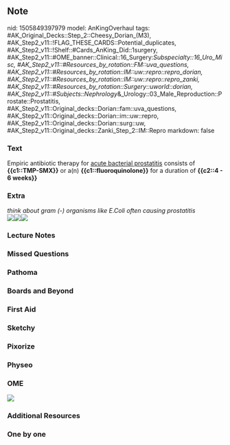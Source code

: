 ## Note
nid: 1505849397979
model: AnKingOverhaul
tags: #AK_Original_Decks::Step_2::Cheesy_Dorian_(M3), #AK_Step2_v11::!FLAG_THESE_CARDS::Potential_duplicates, #AK_Step2_v11::!Shelf::#Cards_AnKing_Did::1surgery, #AK_Step2_v11::#OME_banner::Clinical::16_Surgery:_Subspecialty::16_Uro_Misc, #AK_Step2_v11::#Resources_by_rotation::FM::uva_questions, #AK_Step2_v11::#Resources_by_rotation::IM::uw::repro::repro_dorian, #AK_Step2_v11::#Resources_by_rotation::IM::uw::repro::repro_zanki, #AK_Step2_v11::#Resources_by_rotation::Surgery::uworld::dorian, #AK_Step2_v11::#Subjects::Nephrology_&_Urology::03_Male_Reproduction::Prostate::Prostatitis, #AK_Step2_v11::Original_decks::Dorian::fam::uva_questions, #AK_Step2_v11::Original_decks::Dorian::im::uw::repro, #AK_Step2_v11::Original_decks::Dorian::surg::uw, #AK_Step2_v11::Original_decks::Zanki_Step_2::IM::Repro
markdown: false

### Text
Empiric antibiotic therapy for <u>acute bacterial prostatitis</u>
consists of <b>{{c1::TMP-SMX}}</b> or a(n)
<b>{{c1::fluoroquinolone}}</b> for a duration of <b>{{c2::4 - 6
weeks}}</b>

### Extra
<div>
  <i>think about gram (-) organisms like E.Coli often causing
  prostatitis</i>
</div><i><img src="abp.png"><img src=
"paste-200879915401219.jpg"><img src=
"paste-225601747156995.jpg"></i>

### Lecture Notes


### Missed Questions


### Pathoma


### Boards and Beyond


### First Aid


### Sketchy


### Pixorize


### Physeo


### OME
<div class="ome-widget">
  <a href=
  "https://onlinemeded.org/spa/surgery-subspecialty/uro-misc/acquire?ref=anki">
  <img src="_OME_AnkiFlashcards_Lesson_6.png"></a>
</div>

### Additional Resources


### One by one

